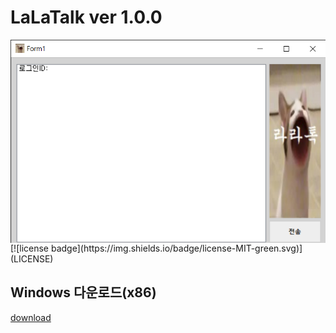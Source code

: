 # LaLaTalk ver 1.0.0

<img src="image/LaLaTalk.png" align="middle" width="1000"/>
[![license badge](https://img.shields.io/badge/license-MIT-green.svg)](LICENSE)

## Windows 다운로드(x86)
[download](https://github.com/firecomputer/LaLaTalk/raw/main/lalatalk_setup.msi)

